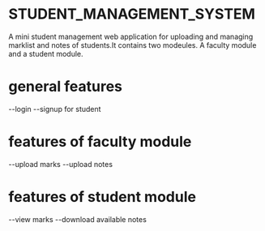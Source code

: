 # STUDENT_MANAGEMENT_SYSTEM


A mini student management web application for uploading and managing marklist and notes of students.It contains two modeules. A faculty module and a student module.

general features
=================
--login 
--signup for student

features of faculty module
==========================
--upload marks
--upload notes


features of student module
==========================
--view marks
--download available notes
